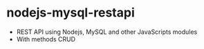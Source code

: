 # nodejs-mysql-restapi

- REST API using Nodejs, MySQL and other JavaScripts modules 
- With methods CRUD
